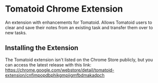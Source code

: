# Tomatoid Chrome Extension

An extension with enhancements for Tomatoid. Allows Tomatoid users to clear and save their notes from an existing task and transfer them over to new tasks.

## Installing the Extension
The Tomatoid extension isn't listed on the Chrome Store publicly, but you can access the latest release with this link:
https://chrome.google.com/webstore/detail/tomatoid-extension/cnfjmpopdbphikgmpiigmfbdmakadpch
